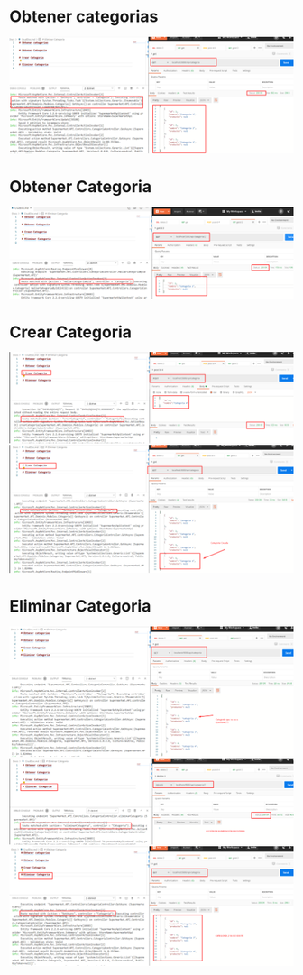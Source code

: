 # Obtener categorias
![](./imgs/Crud/1.png)
# Obtener Categoria
![](./imgs/Crud/2.png)
# Crear Categoria
![](./imgs/Crud/3.1.png)
![](./imgs/Crud/3.2.png)
# Eliminar Categoria
![](./imgs/Crud/4.0.png)
![](./imgs/Crud/4.1.png)
![](./imgs/Crud/4.2.png)
